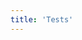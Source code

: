 ```yaml
---
title: 'Tests'
---
```


<div class='text-center'>

<github-280 />
<!-- <tests-single /> -->
<!-- <tests-theme /> -->
<!-- <github-179 /> -->
<!-- <github-254 />
<github-255 />
<tests-inline-range />
<tests-single />
<tests-range /> -->
</div>